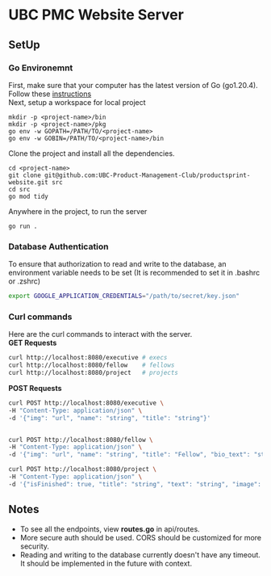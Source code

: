# UBC PMC Website Server
## SetUp
### Go Environemnt
First, make sure that your computer has the latest version of Go (go1.20.4). Follow these [instructions](https://go.dev/doc/install)\
Next, setup a workspace for local project
```
mkdir -p <project-name>/bin
mkdir -p <project-name>/pkg
go env -w GOPATH=/PATH/TO/<project-name>
go env -w GOBIN=/PATH/TO/<project-name>/bin
```
Clone the project and install all the dependencies.
```
cd <project-name>
git clone git@github.com:UBC-Product-Management-Club/productsprint-website.git src
cd src
go mod tidy
```
Anywhere in the project, to run the server
```
go run .
```
### Database Authentication
To ensure that authorization to read and write to the database, an environment variable needs to be set (It is recommended to set it in .bashrc or .zshrc)
```bash
export GOOGLE_APPLICATION_CREDENTIALS="/path/to/secret/key.json"
```
### Curl commands
Here are the curl commands to interact with the server.\
**GET Requests**
```bash
curl http://localhost:8080/executive # execs
curl http://localhost:8080/fellow    # fellows
curl http://localhost:8080/project   # projects
```
**POST Requests**
```bash
curl POST http://localhost:8080/executive \
-H "Content-Type: application/json" \
-d '{"img": "url", "name": "string", "title": "string"}'


curl POST http://localhost:8080/fellow \
-H "Content-Type: application/json" \
-d '{"img": "url", "name": "string", "title": "Fellow", "bio_text": "string", "linkedin": "url", "projects": [{"Parent":{"Parent":null,"Path":"projects/pmc-website-bfa1a/databases/(default)/documents/project","ID":"project"},"Path":"projects/pmc-website-bfa1a/databases/(default)/documents/project/aEUFciFC3md5GdkEBAD9","ID":"aEUFciFC3md5GdkEBAD9"}]}]}'

curl POST http://localhost:8080/project \
-H "Content-Type: application/json" \
-d '{"isFinished": true, "title": "string", "text": "string", "image": "url", "link": "url", "detailId": "id"}'
```
## Notes
- To see all the endpoints, view **routes.go** in api/routes.
- More secure auth should be used. CORS should be customized for more security.
- Reading and writing to the database currently doesn't have any timeout. It should be implemented in the future with context.